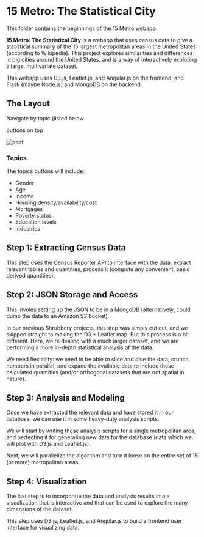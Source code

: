 # 15 Metro: The Statistical City

This folder contains the beginnings of the 15 Metro webapp.

**15 Metro: The Statistical City** is a webapp that uses 
census data to give a statistical summary of the 
15 largest metropolitan areas in the United States (according to 
Wikipedia). This project explores similarities and differences
in big cities around the United States, and is a way of 
interactively exploring a large, multivariate dataset.

This webapp uses D3.js, Leaflet.js, and Angular.js on the frontend,
and Flask (maybe Node.js) and MongoDB on the backend.

## The Layout

Navigate by topic (listed below

buttons on top

![asdf](img/layout.png)


### Topics

The topics buttons will include:
* Gender
* Age
* Income
* Housing density/availability/cost
* Mortgages
* Poverty status
* Education levels
* Industries


## Step 1: Extracting Census Data

This step uses the Census Reporter API to interface with the data,
extract relevant tables and quantities, process it (compute any 
convenient, basic derived quantities).


## Step 2: JSON Storage and Access

This involes setting up the JSON to be in a MongoDB 
(alternatively, could dump the data to an Amazon S3 bucket).

In our previous Shrubbery projects, this step was 
simply cut out, and we skipped straight to making 
the D3 + Leaflet map. But this process is a bit 
different. Here, we're dealing with a much larger
dataset, and we are performing a more in-depth 
statistical analysis of the data.

We need flexibility: 
we need to be able to slice and dice the data,
crunch numbers in parallel, 
and expand the available data
to include these calculated quantities
(and/or orthogonal datasets 
that are not spatial in nature).


## Step 3: Analysis and Modeling

Once we have extracted the relevant data and have stored it in our database,
we can use it in some heavy-duty analysis scripts. 

We will start by writing these analysis scripts for a single metropolitan area,
and perfecting it for generating new data for the database (data which we will
plot with D3.js and Leaflet.js).

Next, we will parallelize the algorithm and turn it loose on the entire set of 
15 (or more) metropolitan areas.

## Step 4: Visualization

The last step is to incorporate the data and analysis results 
into a visualization that is interactive and that can be used
to explore the many dimensions of the dataset.

This step uses D3.js, Leaflet.js, and Angular.js to build a 
frontend user interface for visualizing data.







